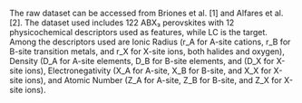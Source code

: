 The raw dataset can be accessed from Briones et al. [1] and Alfares et al. [2]. The dataset used includes 122 ABX₃ perovskites with 12 physicochemical descriptors used as features, while LC is the target. Among the descriptors used are Ionic Radius (r_A for A-site cations, r_B for B-site transition metals, and r_X for X-site ions, both halides and oxygen), Density (D_A for A-site elements, D_B for B-site elements, and (D_X for X-site ions), Electronegativity (X_A for A-site, X_B for B-site, and X_X for X-site ions), and Atomic Number (Z_A for A-site, Z_B for B-site, and Z_X for X-site ions).
